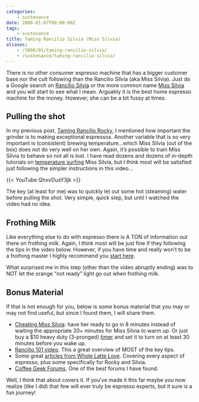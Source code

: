 ```yaml
---
categories:
    - sustenance
date: 2008-01-07T00:00:00Z
tags:
    - sustenance
title: Taming Rancilio Silvia (Miss Silvia)
aliases: 
    - /2008/01/taming-rancilio-silvia/
    - /sustenance/taming-rancilio-silvia/
---
```


There is no other consumer espresso machine that has a bigger customer base nor the cult following than the Rancilio Silvia (aka Miss Silvia). Just do a Google search on [Rancilio Silvia][silvia] or the more common name [Miss Silvia][missSilvia] and you will start to see what I mean. Arguably it is the best home espresso machine for the money. However, she can be a bit fussy at times.

## Pulling the shot

In my previous post, [Taming Rancilio Rocky][rocky], I mentioned how important the grinder is to making exceptional espressos. Another variable that is so very important is (consistent) brewing temperature…which Miss Silvia (out of the box) does not do very well on her own. Again, it’s possible to train Miss Silvia to behave so not all is lost. I have read dozens and dozens of in-depth tutorials on [temperature surfing][temperature] Miss Silvia, but I think most will be satisfied just following the simpler instructions in this video…

{{< YouTube QhxvDusY3jk >}}

The key (at least for me) was to quickly let out some hot (steaming) water before pulling the shot. Very simple, quick step, but until I watched the video had no idea.

## Frothing Milk

Like everything else to do with espresso there is A TON of information out there on frothing milk. Again, I think most will be just fine if they following the tips in the video below. However, if you have time and really won’t to be a frothing master I highly recommend you [start here][start].

What surprised me in this step (other than the video abruptly ending) was to NOT let the orange “not ready” light go out when frothing milk.

## Bonus Material

If that is not enough for you, below is some bonus material that you may or may not find useful, but since I found them, I will share them.

* [Cheating Miss Silvia][cheat]: have her ready to go in 8 minutes instead of waiting the appropriate 20+ minutes for Miss Silvia to warm up. Or just buy a $10 heavy duty (3-pronged) [timer][timer] and set it to turn on at least 30 minutes before you wake up.
* [Rancilio 101 video][101]. This a great overview of MOST of the key tips.
* Some great [articles from Whole Latte Love][wll]. Covering every aspect of espresso, plus some specifically for Rocky and Silvia.
* [Coffee Geek Forums][geek]. One of the best forums I have found.

Well, I think that about covers it. If you’ve made it this far maybe you now realize (like I did) that few will ever truly be espresso experts, but it sure is a fun journey!

[silvia]: http://www.google.com/search?client=safari&rls=en&q=Rancilio+Silvia&ie=UTF-8&oe=UTF-8 "Google Search for Rancilio Silvia"
[missSilvia]: http://www.google.com/search?hl=en&client=safari&rls=en&q=Miss+Silvia&btnG=Search "Google Search for Miss Silvia"
[rocky]: /2008/01/06/taming-rancilio-rocky/ "Taming Rancilio Rocky"
[temperature]: http://www.coffeegeek.com/forums/espresso/machines/18247 "Temperature Surfing"
[start]: http://coffeegeek.com/guides/frothingguide "Frothing Guide"
[cheat]: http://www.coffeekid.com/archived/rancilio/cheatsilvia "Cheating Miss Silvia"
[timer]: http://www.lowes.com/lowes/lkn?action=productDetail&productId=72203-251-TN311CL&lpage=none "Heavy Duty Timer"
[101]: http://youtube.com/watch?v=mvoHeE6gcjo "Rancilio 101 video"
[wll]: http://www.wholelattelove.com/articles.cfm "Articles from Whole Latte Love"
[geek]: http://coffeegeek.com/forums "Coffee Geek Forums"